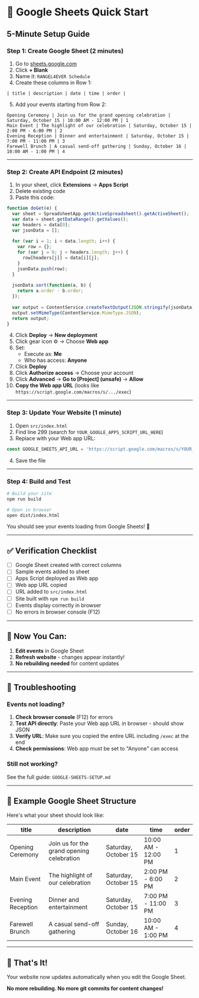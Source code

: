 # 🚀 Google Sheets Quick Start

## 5-Minute Setup Guide

### Step 1: Create Google Sheet (2 minutes)

1. Go to [sheets.google.com](https://sheets.google.com)
2. Click **+ Blank**
3. Name it: `RANGEL4EVER Schedule`
4. Create these columns in Row 1:

```
| title | description | date | time | order |
```

5. Add your events starting from Row 2:

```
Opening Ceremony | Join us for the grand opening celebration | Saturday, October 15 | 10:00 AM - 12:00 PM | 1
Main Event | The highlight of our celebration | Saturday, October 15 | 2:00 PM - 6:00 PM | 2
Evening Reception | Dinner and entertainment | Saturday, October 15 | 7:00 PM - 11:00 PM | 3
Farewell Brunch | A casual send-off gathering | Sunday, October 16 | 10:00 AM - 1:00 PM | 4
```

---

### Step 2: Create API Endpoint (2 minutes)

1. In your sheet, click **Extensions** → **Apps Script**
2. Delete existing code
3. Paste this code:

```javascript
function doGet(e) {
  var sheet = SpreadsheetApp.getActiveSpreadsheet().getActiveSheet();
  var data = sheet.getDataRange().getValues();
  var headers = data[0];
  var jsonData = [];
  
  for (var i = 1; i < data.length; i++) {
    var row = {};
    for (var j = 0; j < headers.length; j++) {
      row[headers[j]] = data[i][j];
    }
    jsonData.push(row);
  }
  
  jsonData.sort(function(a, b) {
    return a.order - b.order;
  });
  
  var output = ContentService.createTextOutput(JSON.stringify(jsonData));
  output.setMimeType(ContentService.MimeType.JSON);
  return output;
}
```

4. Click **Deploy** → **New deployment**
5. Click gear icon ⚙️ → Choose **Web app**
6. Set:
   - Execute as: **Me**
   - Who has access: **Anyone**
7. Click **Deploy**
8. Click **Authorize access** → Choose your account
9. Click **Advanced** → **Go to [Project] (unsafe)** → **Allow**
10. **Copy the Web app URL** (looks like `https://script.google.com/macros/s/.../exec`)

---

### Step 3: Update Your Website (1 minute)

1. Open `src/index.html`
2. Find line 299 (search for `YOUR_GOOGLE_APPS_SCRIPT_URL_HERE`)
3. Replace with your Web app URL:

```javascript
const GOOGLE_SHEETS_API_URL = 'https://script.google.com/macros/s/YOUR_ID_HERE/exec';
```

4. Save the file

---

### Step 4: Build and Test

```bash
# Build your site
npm run build

# Open in browser
open dist/index.html
```

You should see your events loading from Google Sheets! 🎉

---

## ✅ Verification Checklist

- [ ] Google Sheet created with correct columns
- [ ] Sample events added to sheet
- [ ] Apps Script deployed as Web app
- [ ] Web app URL copied
- [ ] URL added to `src/index.html`
- [ ] Site built with `npm run build`
- [ ] Events display correctly in browser
- [ ] No errors in browser console (F12)

---

## 🎯 Now You Can:

1. **Edit events** in Google Sheet
2. **Refresh website** - changes appear instantly!
3. **No rebuilding needed** for content updates

---

## 🐛 Troubleshooting

### Events not loading?

1. **Check browser console** (F12) for errors
2. **Test API directly**: Paste your Web app URL in browser - should show JSON
3. **Verify URL**: Make sure you copied the entire URL including `/exec` at the end
4. **Check permissions**: Web app must be set to "Anyone" can access

### Still not working?

See the full guide: `GOOGLE-SHEETS-SETUP.md`

---

## 📝 Example Google Sheet Structure

Here's what your sheet should look like:

| title | description | date | time | order |
|-------|-------------|------|------|-------|
| Opening Ceremony | Join us for the grand opening celebration | Saturday, October 15 | 10:00 AM - 12:00 PM | 1 |
| Main Event | The highlight of our celebration | Saturday, October 15 | 2:00 PM - 6:00 PM | 2 |
| Evening Reception | Dinner and entertainment | Saturday, October 15 | 7:00 PM - 11:00 PM | 3 |
| Farewell Brunch | A casual send-off gathering | Sunday, October 16 | 10:00 AM - 1:00 PM | 4 |

---

## 🎉 That's It!

Your website now updates automatically when you edit the Google Sheet.

**No more rebuilding. No more git commits for content changes!**
